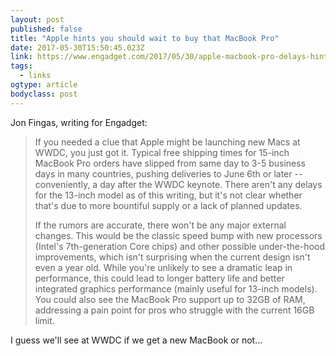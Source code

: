 ```yaml
---
layout: post 
published: false 
title: "Apple hints you should wait to buy that MacBook Pro" 
date: 2017-05-30T15:50:45.023Z 
link: https://www.engadget.com/2017/05/30/apple-macbook-pro-delays-hint-at-new-models/ 
tags:
  - links
ogtype: article 
bodyclass: post 
---
```


Jon Fingas, writing for Engadget:

> If you needed a clue that Apple might be launching new Macs at WWDC, you just got it. Typical free shipping times for 15-inch MacBook Pro orders have slipped from same day to 3-5 business days in many countries, pushing deliveries to June 6th or later -- conveniently, a day after the WWDC keynote. There aren't any delays for the 13-inch model as of this writing, but it's not clear whether that's due to more bountiful supply or a lack of planned updates.
> 
> If the rumors are accurate, there won't be any major external changes. This would be the classic speed bump with new processors (Intel's 7th-generation Core chips) and other possible under-the-hood improvements, which isn't surprising when the current design isn't even a year old. While you're unlikely to see a dramatic leap in performance, this could lead to longer battery life and better integrated graphics performance (mainly useful for 13-inch models). You could also see the MacBook Pro support up to 32GB of RAM, addressing a pain point for pros who struggle with the current 16GB limit.

I guess we'll see at WWDC if we get a new MacBook or not...